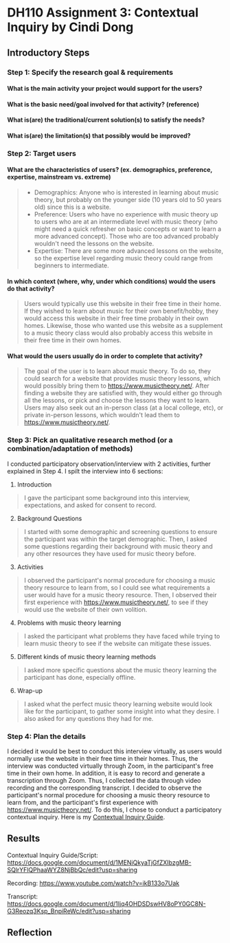 # DH110 Assignment 3: Contextual Inquiry by Cindi Dong

## Introductory Steps

### Step 1: Specify the research goal & requirements
#### What is the main activity your project would support for the users?
#### What is the basic need/goal involved for that activity? (reference)
#### What is(are) the traditional/current solution(s) to satisfy the needs?
#### What is(are) the limitation(s) that possibly would be improved?

### Step 2: Target users
#### What are the characteristics of users? (ex. demographics, preference, expertise, mainstream vs. extreme)
> - Demographics: Anyone who is interested in learning about music theory, but probably on the younger side (10 years old to 50 years old) since this is a website.
> - Preference: Users who have no experience with music theory up to users who are at an intermediate level with music theory (who might need a quick refresher on basic concepts or want to learn a more advanced concept). Those who are too advanced probably wouldn't need the lessons on the website.
> - Expertise: There are some more advanced lessons on the website, so the expertise level regarding music theory could range from beginners to intermediate. 
#### In which context (where, why, under which conditions) would the users do that activity?
> Users would typically use this website in their free time in their home. If they wished to learn about music for their own benefit/hobby, they would access this website in their free time probably in their own homes. Likewise, those who wanted use this website as a supplement to a music theory class would also probably access this website in their free time in their own homes.
#### What would the users usually do in order to complete that activity? 
> The goal of the user is to learn about music theory. To do so, they could search for a website that provides music theory lessons, which would possibly bring them to https://www.musictheory.net/. After finding a website they are satisfied with, they would either go through all the lessons, or pick and choose the lessons they want to learn. Users may also seek out an in-person class (at a local college, etc), or private in-person lessons, which wouldn't lead them to https://www.musictheory.net/.

### Step 3: Pick an qualitative research method (or a combination/adaptation of methods) 
I conducted participatory observation/interview with 2 activities, further explained in Step 4. I spilt the interview into 6 sections:
1. Introduction
> I gave the participant some background into this interview, expectations, and asked for consent to record.
2. Background Questions
> I started with some demographic and screening questions to ensure the participant was within the target demographic. Then, I asked some questions regarding their background with music theory and any other resources they have used for music theory before.
3. Activities
> I observed the participant's normal procedure for choosing a music theory resource to learn from, so I could see what requirements a user would have for a music theory resource. Then, I observed their first experience with https://www.musictheory.net/, to see if they would use the website of their own volition.
4. Problems with music theory learning
> I asked the participant what problems they have faced while trying to learn music theory to see if the website can mitigate these issues.
5. Different kinds of music theory learning methods
> I asked more specific questions about the music theory learning the participant has done, especially offline.
6. Wrap-up
> I asked what the perfect music theory learning website would look like for the participant, to gather some insight into what they desire. I also asked for any questions they had for me.

### Step 4: Plan the details
I decided it would be best to conduct this interview virtually, as users would normally use the website in their free time in their homes. Thus, the interview was conducted virtually through Zoom, in the participant's free time in their own home. In addition, it is easy to record and generate a transcription through Zoom. Thus, I collected the data through video recording and the corresponding transcript. I decided to observe the participant's normal procedure for choosing a music theory resource to learn from, and the participant's first experience with https://www.musictheory.net/. To do this, I chose to conduct a participatory contextual inquiry. Here is my [Contextual Inquiry Guide](https://docs.google.com/document/d/1MENiQkyaTjGfZXIbzgMB-SQlrYFlQPhaaWYZ8NjBbQc/edit?usp=sharing).

## Results
Contextual Inquiry Guide/Script: https://docs.google.com/document/d/1MENiQkyaTjGfZXIbzgMB-SQlrYFlQPhaaWYZ8NjBbQc/edit?usp=sharing

Recording: https://www.youtube.com/watch?v=ikB133o7Uak

Transcript: https://docs.google.com/document/d/1Ijq4OHDSDswHV8oPY0GC8N-G3Reozq3Ksp_BnpiReWc/edit?usp=sharing



## Reflection
